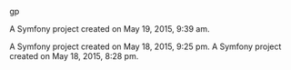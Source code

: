 gp

A Symfony project created on May 19, 2015, 9:39 am.


A Symfony project created on May 18, 2015, 9:25 pm.
A Symfony project created on May 18, 2015, 8:28 pm.

